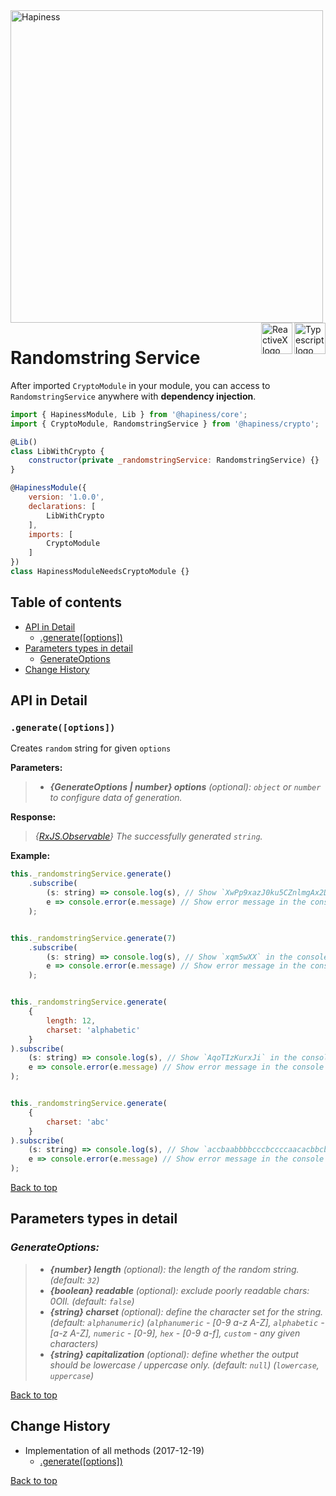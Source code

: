 <img src="http://bit.ly/2mxmKKI" width="500" alt="Hapiness" />

<div style="margin-bottom:20px;">
<div>
    <a href="https://www.typescriptlang.org/docs/tutorial.html">
        <img src="https://cdn-images-1.medium.com/max/800/1*8lKzkDJVWuVbqumysxMRYw.png"
             align="right" alt="Typescript logo" width="50" height="50" style="border:none;" />
    </a>
    <a href="http://reactivex.io/rxjs">
        <img src="http://reactivex.io/assets/Rx_Logo_S.png"
             align="right" alt="ReactiveX logo" width="50" height="50" style="border:none;" />
    </a>
</div>
</div>

# Randomstring Service

After imported `CryptoModule` in your module, you can access to `RandomstringService` anywhere with **dependency injection**.

```javascript
import { HapinessModule, Lib } from '@hapiness/core';
import { CryptoModule, RandomstringService } from '@hapiness/crypto';

@Lib()
class LibWithCrypto {
    constructor(private _randomstringService: RandomstringService) {}
}

@HapinessModule({
    version: '1.0.0',
    declarations: [
        LibWithCrypto
    ],
    imports: [
        CryptoModule
    ]
})
class HapinessModuleNeedsCryptoModule {}
```

## Table of contents

* [API in Detail](#api-in-detail)
    * [.generate([options])](#generateoptions)
* [Parameters types in detail](#parameters-types-in-detail)
    * [GenerateOptions](#generateoptions)
* [Change History](#change-history)

## API in Detail

### `.generate([options])`

Creates `random` string for given `options`

**Parameters:**
> - ***{GenerateOptions | number} options*** *(optional): `object` or `number` to configure data of generation.*

**Response:**
> *{[RxJS.Observable](https://github.com/Reactive-Extensions/RxJS/blob/master/doc/api/core/observable.md)} The successfully generated `string`.*

**Example:**
```javascript
this._randomstringService.generate()
    .subscribe(
        (s: string) => console.log(s), // Show `XwPp9xazJ0ku5CZnlmgAx2Dld8SHkAeT` in the console
        e => console.error(e.message) // Show error message in the console
    );


this._randomstringService.generate(7)
    .subscribe(
        (s: string) => console.log(s), // Show `xqm5wXX` in the console
        e => console.error(e.message) // Show error message in the console
    );


this._randomstringService.generate(
    {
        length: 12,
        charset: 'alphabetic'
    }
).subscribe(
    (s: string) => console.log(s), // Show `AqoTIzKurxJi` in the console
    e => console.error(e.message) // Show error message in the console
);


this._randomstringService.generate(
    {
        charset: 'abc'
    }
).subscribe(
    (s: string) => console.log(s), // Show `accbaabbbbcccbccccaacacbbcbbcbbc` in the console
    e => console.error(e.message) // Show error message in the console
);
```
[Back to top](#table-of-contents)

## Parameters types in detail

### *GenerateOptions:*
> - ***{number} length*** *(optional): the length of the random string. (default: `32`)*
> - ***{boolean} readable*** *(optional): exclude poorly readable chars: 0OIl. (default: `false`)*
> - ***{string} charset*** *(optional): define the character set for the string. (default: `alphanumeric`) (`alphanumeric` - [0-9 a-z A-Z], `alphabetic` - [a-z A-Z], `numeric` - [0-9], `hex` - [0-9 a-f], `custom` - any given characters)*
> - ***{string} capitalization*** *(optional): define whether the output should be lowercase / uppercase only. (default: `null`) (`lowercase`, `uppercase`)*

[Back to top](#table-of-contents)

## Change History

* Implementation of all methods (2017-12-19)
    * [.generate([options])](#generateoptions)
    
[Back to top](#table-of-contents)

